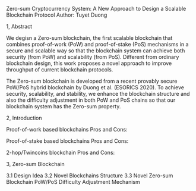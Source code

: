 Zero-sum Cryptocurrency System: A New Approach to Design a Scalable Blockchain Protocol
Author: Tuyet Duong

1, Abstract

We degisn a Zero-sum blockchain, the first scalable blockchain that combines proof-of-work (PoW) and proof-of-stake (PoS) mechanisms in a secure and scalable way so that the blockchain system can achieve both security (from PoW) and scalability (from PoS). Different from ordinary blockchain design, this work proposes a novel approach to improve throughput of current blockchain protocols.

The Zero-sum blockchain is developed from a recent provably secure PoW/PoS hybrid blockchain by Duong et al. (ESORICS 2020). To achieve security, scalability, and stability, we enhance the blockchain structure and also the difficulty adjustment in both PoW and PoS chains so that our blockchain system has the Zero-sum property. 

2, Introduction

Proof-of-work based blockchains Pros and Cons:

Proof-of-stake based blockchains Pros and Cons:

2-hop/Twincoins blockchain Pros and Cons:

3, Zero-sum Blockchain 

3.1 Design Idea
3.2 Novel Blockchains Structure
3.3 Novel Zero-sum Blockchain PoW/PoS Difficulty Adjustment Mechanism


